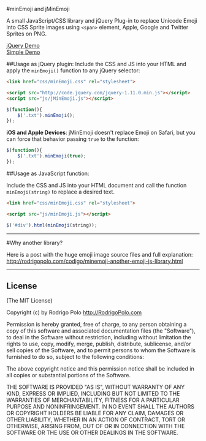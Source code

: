 #minEmoji and jMinEmoji

A small JavaScript/CSS library and jQuery Plug-in to replace Unicode Emoji into CSS Sprite images using `<span>` element, Apple, Google and Twitter Sprites on PNG.

[jQuery Demo](http://rodrigopolo.github.io/minEmoji/jMinEmoji/demo.html)  
[Simple Demo](http://rodrigopolo.github.io/minEmoji/demo.html)

##Usage as jQuery plugin:
Include the CSS and JS into your HTML and apply the `minEmoji()` function to any jQuery selector: 

```html
<link href="css/minEmoji.css" rel="stylesheet">
```

```html
<script src="http://code.jquery.com/jquery-1.11.0.min.js"></script>
<script src="js/jMinEmoji.js"></script>
```

```javascript
$(function(){
	$('.txt').minEmoji();
});
```

**iOS and Apple Devices**: jMinEmoji doesn't replace Emoji on Safari, but you can force that behavior passing `true` to the function:

```javascript
$(function(){
	$('.txt').minEmoji(true);
});
```

##Usage as JavaScript function:

Include the CSS and JS into your HTML document and call the function `minEmoji(string)` to replace a desired text.

```html
<link href="css/minEmoji.css" rel="stylesheet">
```

```html
<script src="js/minEmoji.js"></script>
```

```javascript
$('#div').html(minEmoji(string));
```


-------

#Why another library?

Here is a post with the huge emoji image source files and full explanation: 
http://rodrigopolo.com/codigo/minemoji-another-emoji-js-library.html

-------

## License

(The MIT License)

Copyright (c) by Rodrigo Polo http://RodrigoPolo.com

Permission is hereby granted, free of charge, to any person obtaining a copy
of this software and associated documentation files (the "Software"), to deal
in the Software without restriction, including without limitation the rights
to use, copy, modify, merge, publish, distribute, sublicense, and/or sell
copies of the Software, and to permit persons to whom the Software is
furnished to do so, subject to the following conditions:

The above copyright notice and this permission notice shall be included in
all copies or substantial portions of the Software.

THE SOFTWARE IS PROVIDED "AS IS", WITHOUT WARRANTY OF ANY KIND, EXPRESS OR
IMPLIED, INCLUDING BUT NOT LIMITED TO THE WARRANTIES OF MERCHANTABILITY,
FITNESS FOR A PARTICULAR PURPOSE AND NONINFRINGEMENT. IN NO EVENT SHALL THE
AUTHORS OR COPYRIGHT HOLDERS BE LIABLE FOR ANY CLAIM, DAMAGES OR OTHER
LIABILITY, WHETHER IN AN ACTION OF CONTRACT, TORT OR OTHERWISE, ARISING FROM,
OUT OF OR IN CONNECTION WITH THE SOFTWARE OR THE USE OR OTHER DEALINGS IN
THE SOFTWARE.